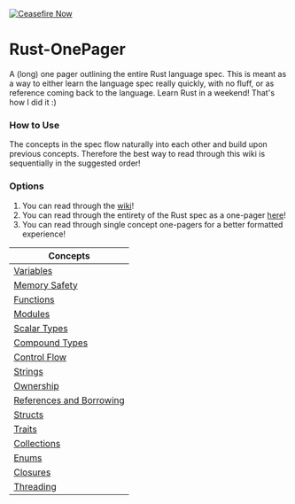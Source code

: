 [![Ceasefire Now](https://badge.techforpalestine.org/default)](https://techforpalestine.org/learn-more)

# Rust-OnePager
A (long) one pager outlining the entire Rust language spec. This is meant as a way to either learn the language spec really quickly, with no fluff, or as reference coming back to the language. Learn Rust in a weekend! That's how I did it :)

### How to Use
The concepts in the spec flow naturally into each other and build upon previous concepts. Therefore the best way to read through this wiki is sequentially in the suggested order!

### Options
1. You can read through the [wiki](https://github.com/Hayawi/Rust-OnePager/wiki)!
2. You can read through the entirety of the Rust spec as a one-pager [here](https://github.com/Hayawi/Rust-OnePager/blob/main/RustSpec.md)!
3. You can read through single concept one-pagers for a better formatted experience!

| Concepts |
| ---- |
| [Variables](https://github.com/Hayawi/Rust-OnePager/blob/main/SingleConceptPages/Variables.md) |
| [Memory Safety](https://github.com/Hayawi/Rust-OnePager/blob/main/SingleConceptPages/MemorySafety.md) |
| [Functions](https://github.com/Hayawi/Rust-OnePager/blob/main/SingleConceptPages/Functions.md) |
| [Modules](https://github.com/Hayawi/Rust-OnePager/blob/main/SingleConceptPages/Modules.md) |
| [Scalar Types](https://github.com/Hayawi/Rust-OnePager/blob/main/SingleConceptPages/ScalarTypes.md) |
| [Compound Types](https://github.com/Hayawi/Rust-OnePager/blob/main/SingleConceptPages/CompoundTypes.md) |
| [Control Flow](https://github.com/Hayawi/Rust-OnePager/blob/main/SingleConceptPages/ControlFlow.md) |
| [Strings](https://github.com/Hayawi/Rust-OnePager/blob/main/SingleConceptPages/Strings.md) |
| [Ownership](https://github.com/Hayawi/Rust-OnePager/blob/main/SingleConceptPages/Ownership.md) |
| [References and Borrowing](https://github.com/Hayawi/Rust-OnePager/blob/main/SingleConceptPages/ReferencesAndBorrowing.md) |
| [Structs](https://github.com/Hayawi/Rust-OnePager/blob/main/SingleConceptPages/Structs.md) |
| [Traits](https://github.com/Hayawi/Rust-OnePager/blob/main/SingleConceptPages/Traits.md) |
| [Collections](https://github.com/Hayawi/Rust-OnePager/blob/main/SingleConceptPages/Collections.md) |
| [Enums](https://github.com/Hayawi/Rust-OnePager/blob/main/SingleConceptPages/Enums.md) |
| [Closures](https://github.com/Hayawi/Rust-OnePager/blob/main/SingleConceptPages/Closures.md) |
| [Threading](https://github.com/Hayawi/Rust-OnePager/blob/main/SingleConceptPages/Threading.md) |
